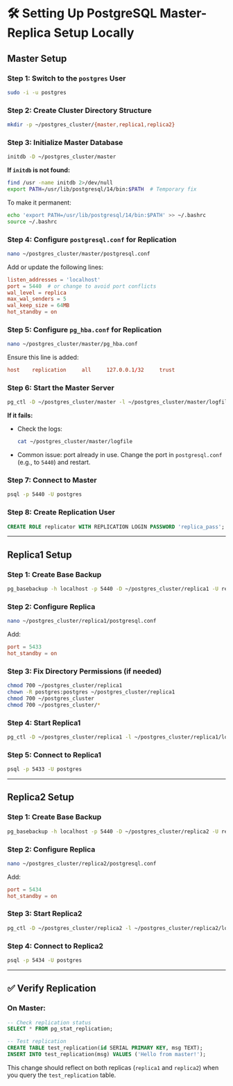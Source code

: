 # 🛠️ Setting Up PostgreSQL Master-Replica Setup Locally

## Master Setup

### Step 1: Switch to the `postgres` User
```bash
sudo -i -u postgres
```

### Step 2: Create Cluster Directory Structure
```bash
mkdir -p ~/postgres_cluster/{master,replica1,replica2}
```

### Step 3: Initialize Master Database
```bash
initdb -D ~/postgres_cluster/master
```
**If `initdb` is not found:**
```bash
find /usr -name initdb 2>/dev/null
export PATH=/usr/lib/postgresql/14/bin:$PATH  # Temporary fix
```
To make it permanent:
```bash
echo 'export PATH=/usr/lib/postgresql/14/bin:$PATH' >> ~/.bashrc
source ~/.bashrc
```

### Step 4: Configure `postgresql.conf` for Replication
```bash
nano ~/postgres_cluster/master/postgresql.conf
```
Add or update the following lines:
```conf
listen_addresses = 'localhost'
port = 5440  # or change to avoid port conflicts
wal_level = replica
max_wal_senders = 5
wal_keep_size = 64MB
hot_standby = on
```

### Step 5: Configure `pg_hba.conf` for Replication
```bash
nano ~/postgres_cluster/master/pg_hba.conf
```
Ensure this line is added:
```conf
host    replication     all     127.0.0.1/32     trust
```

### Step 6: Start the Master Server
```bash
pg_ctl -D ~/postgres_cluster/master -l ~/postgres_cluster/master/logfile start
```

**If it fails:**
- Check the logs:
  ```bash
  cat ~/postgres_cluster/master/logfile
  ```
- Common issue: port already in use. Change the port in `postgresql.conf` (e.g., to `5440`) and restart.

### Step 7: Connect to Master
```bash
psql -p 5440 -U postgres
```

### Step 8: Create Replication User
```sql
CREATE ROLE replicator WITH REPLICATION LOGIN PASSWORD 'replica_pass';
```

---

## Replica1 Setup

### Step 1: Create Base Backup
```bash
pg_basebackup -h localhost -p 5440 -D ~/postgres_cluster/replica1 -U replicator -Fp -Xs -P -R
```

### Step 2: Configure Replica
```bash
nano ~/postgres_cluster/replica1/postgresql.conf
```
Add:
```conf
port = 5433
hot_standby = on
```

### Step 3: Fix Directory Permissions (if needed)
```bash
chmod 700 ~/postgres_cluster/replica1
chown -R postgres:postgres ~/postgres_cluster/replica1
chmod 700 ~/postgres_cluster
chmod 700 ~/postgres_cluster/*
```

### Step 4: Start Replica1
```bash
pg_ctl -D ~/postgres_cluster/replica1 -l ~/postgres_cluster/replica1/logfile start
```

### Step 5: Connect to Replica1
```bash
psql -p 5433 -U postgres
```

---

## Replica2 Setup

### Step 1: Create Base Backup
```bash
pg_basebackup -h localhost -p 5440 -D ~/postgres_cluster/replica2 -U replicator -Fp -Xs -P -R
```

### Step 2: Configure Replica
```bash
nano ~/postgres_cluster/replica2/postgresql.conf
```
Add:
```conf
port = 5434
hot_standby = on
```

### Step 3: Start Replica2
```bash
pg_ctl -D ~/postgres_cluster/replica2 -l ~/postgres_cluster/replica2/logfile start
```

### Step 4: Connect to Replica2
```bash
psql -p 5434 -U postgres
```

---

## ✅ Verify Replication

### On Master:
```sql
-- Check replication status
SELECT * FROM pg_stat_replication;

-- Test replication
CREATE TABLE test_replication(id SERIAL PRIMARY KEY, msg TEXT);
INSERT INTO test_replication(msg) VALUES ('Hello from master!');
```

This change should reflect on both replicas (`replica1` and `replica2`) when you query the `test_replication` table.

